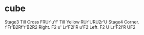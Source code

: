 # cube
Stage3
Till Cross FRUr'u'f'
Till Yellow RUr'URU2r'U
Stage4
Corner.  r'Fr'B2Rf'r'B2R2
Right.  F2 u' Lr'F2l'R u'F2
Left.  F2 U Lr'F2l'R UF2
